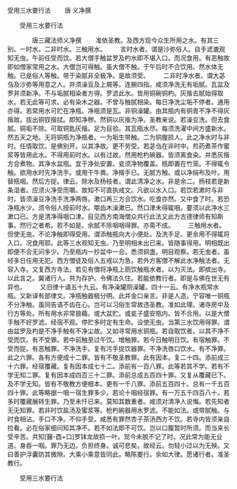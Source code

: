   受用三水要行法
　　唐 义净撰




　　受用三水要行法

　　　　唐三藏法师义净撰
　　准依圣教。及西方现今众生所用之水。有其三别。一时水。二非时水。三触用水。
　　言时水者。谓是沙弥俗人。自手滤漉观知无虫。午前任受而饮。若大僧手触盆罗及杓水即不堪入口。而况食用。有恶触故即如僧家常用之水。大僧岂可得触。虽大僧不触。于午后时不合饮用。然水体无触。已是俗人等触。带于染腻非全极净。是故须受。
　　二非时净水者。谓大苾刍及沙弥等用意之人。并须澡豆及上屑等。连腕四指。咸须净洗无有垢腻。瓦盆及罗并须新净。不与垢腻相染者方得。罗滤此水。皆用铜碗铜杓。灰揩去腻始得取水。若无此等可求。必有染木之器。不曾与触腻相染。每日净洗尘垢不停者。通用亦得。若常用水可贮在净瓶。净瓶须是瓦。非铜澡罐。由其瓶内有铜青不净不得灰揩故。拔出铜钗揩拭。即知净秽。然铜以灰揩为净。圣教亲说。若澡豆洗。但去食腻。铜垢不除。可取铜匙灰揩。足为目验。其瓦瓶水尽。每须洗濯中间方盛新水。然五天之地。无将铜瓶为净瓶者。一为垢生带触。二为铜腥损人。此之净水时与非时。任情取饮。是佛别开。以其净故。更不劳受。若苾刍在非时中。煎药煮茶作蜜浆等皆用此水。不得用前时水。以有过故。然用枪杓碗器。皆须离食染。并悉灰揩方合煮物。其净水盆瓶。宜于净处安置。瓫须净物覆盖。瓶即置在竹笼。不得辄令触。欲用水时先净洗手。或用干牛粪。净揩手已。无腻方触。或以净绢布及叶。用替瓶咽。然后方捉。律云。除水及杨枝者。谓此清净之水。非是余二。杨枝若是新条湿者。应须火净受而嚼。故知不可直执戒文。凡欲以水入口。若饮若漱时与非时。皆须澡豆净洗手洗净两唇。漱口再三方合饮水。吃食亦然。又中食了时。若恐净瓶水少。须令俗人授前时水。嚼齿木澡漱已。然口津未得辄咽。要须以此净水三漱口已。方是清净得咽口津。目见西方南海僧众共行此法又此方古德律师有知斯事。然行之者希。若不如是。余腻不除咽咽得罪。亦斋不成。
　　三触用水者。但使无虫。不论净触即得受用。谓添触瓶向大小便处。及洗手足。更余用不得辄将入口。况食用耶。此等三水观知无虫。乃至明相未出已来。皆随事得用。明相既出即便不合无问多少。乃至瓶内一抄盆中一合。悉须铜盏。明目观察。若无虫者。虽经多日任用无犯。西方僧徒及俗人五戒以为急。若外方客僧不解此水净触法者。无容入寺。又复西方寺法。若见有僧将净瓶上厕饮触瓶水者。以为灭法。即摈出寺。以此言之。冀诸行人。共为存护。令佛法久住。若能依教行者。即是与佛在世无有异也。
　　又旧律十诵五十九云。有净澡罐厕澡罐。四十一云。有净水瓶常水瓶。又新译有部律文。净瓶触器极分明。此并金口亲言。非是人造。宁容唯一铜瓶不分净触。虽同告语不齿在心。岂可以习俗生常故违圣教。准如此理。诸寺房中及行方等处。所有用水非常狼藉。或大盆贮。或瓫子盛安瓶内。皆不合用。以是大僧手触不好罗滤。经宿不观。停贮多时定有生命。设使无虫。当第三水饮用得罪。谓由盆罗及杓是不净手触有不净尘故。又如寻常用水铜瓶。若自取饮者。以其不净不受而饮。有不受罪。若中前触至过午饮。增触罪。若今日触明日饮。有宿触罪。不受而捉。有恶触罪。不净洗手。复有污手捉饮器罪。不净洗唇口饮水。有不净罪。此之六罪。各有方便成十二罪。皆有不敬圣教罪。此有因本。复二十四。添前成三十六罪。经宿覆藏。复有因本成七十二。添前有一百八罪。此等若其不学。若有不学无知二罪。复有因本成四百三十二罪。添前总成五百四十罪。又复从覆藏已下。及不学无知。皆有不敬教方便根本。更有一千八罪。添前五百四十。总有一千五百四十罪。此等略据一咽一宿生罪多少。若论十咽经宿罪。有一万五千四百八十。若多时覆藏展转生罪。乃至未忏已来。莫知其数重者。咸须对清净人说悔。若先知者无无知罪。若非时饮盐汤及蜜浆等。枪杓碗器用水罗滤。不能如法。或带腻触。与时食相沾。手口不净。不仰手受。咸悉有罪然杏子茶汤西方不饮。若寺内皆须亲自捡看。必在俗家细问知其净不。若不如法即不可饮。岂以口腹暂时所须。而当来长受辛苦。共知[醫-酉+口]罗钵龙故损一叶。现今未脱不记了时。况此常为能无业道。身吞一咽。罪乃无边。负担终身。诚可悲矣。故经云。勿轻小过以为无殃。又曰善护浮囊防其微隙。大乘小乘意皆同此。略陈要行。余如大律。愿诸行者。准圣教行。

　　受用三水要行法



